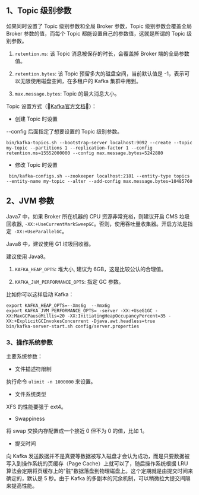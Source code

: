 ## 1、Topic 级别参数

如果同时设置了 Topic 级别参数和全局 Broker 参数，Topic 级别参数会覆盖全局 Broker 参数的值，而每个 Topic 都能设置自己的参数值，这就是所谓的 Topic 级别参数。 

1. `retention.ms`: 该 Topic 消息被保存的时长，会覆盖掉 Broker 端的全局参数值。

2. `retention.bytes`: 该 Topic 预留多大的磁盘空间，当前默认值是 -1，表示可以无限使用磁盘空间，在多租户的 Kafka 集群中用到。

3. `max.message.bytes`: Topic 的最大消息大小。

Topic 设置方式（:tada:[Kafka官方文档](http://kafka.apache.org/documentation/#topicconfigs):tada:）：
- 创建 Topic 时设置  

--config 后面指定了想要设置的 Topic 级别参数。
```shell script
bin/kafka-topics.sh --bootstrap-server localhost:9092 --create --topic my-topic --partitions 1 --replication-factor 1 --config retention.ms=15552000000 --config max.message.bytes=5242880
```

- 修改 Topic 时设置
```shell script
 bin/kafka-configs.sh --zookeeper localhost:2181 --entity-type topics --entity-name my-topic --alter --add-config max.message.bytes=10485760
```

## 2、JVM 参数

Java7 中，如果 Broker 所在机器的 CPU 资源非常充裕，则建议开启 CMS 垃圾回收器, `-XX:+UseCurrentMarkSweepGC`。否则，使用吞吐量收集器。开启方法是指定` -XX:+UseParallelGC`。

Java8 中，建议使用 G1 垃圾回收器。

建议使用 Java8。

1. `KAFKA_HEAP_OPTS`: 堆大小, 建议为 6GB，这是比较公认的合理值。

2. `KAFKA_JVM_PERFORMANCE_OPTS`: 指定 GC 参数。

比如你可以这样启动 Kafka：
```shell script
export KAFKA_HEAP_OPTS=--Xms6g  --Xmx6g
export KAFKA_JVM_PERFORMANCE_OPTS= -server -XX:+UseG1GC -XX:MaxGCPauseMillis=20 -XX:InitiatingHeapOccupancyPercent=35 -XX:+ExplicitGCInvokesConcurrent -Djava.awt.headless=true
bin/kafka-server-start.sh config/server.properties
```

### 3、操作系统参数

主要系统参数：

- 文件描述符限制

执行命令 `ulimit -n 1000000` 来设置。

- 文件系统类型

XFS 的性能要强于 ext4。

- Swappiness

将 swap 交换内存配置成一个接近 0 但不为 0 的值，比如 1。

- 提交时间

向 Kafka 发送数据并不是真要等数据被写入磁盘才会认为成功，而是只要数据被写入到操作系统的页缓存（Page Cache）上就可以了，随后操作系统根据 LRU 算法会定期将页缓存上的"脏"数据落盘到物理磁盘上。这个定期就是由提交时间来确定的，默认是 5 秒。由于 Kafka 的多副本的冗余机制，可以稍微拉大提交间隔来提高性能。




